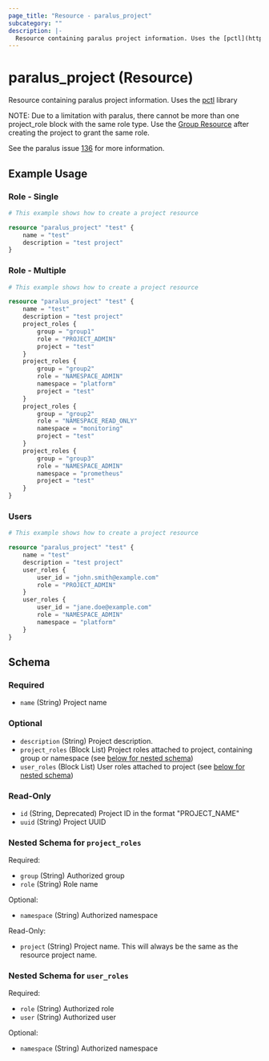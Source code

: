 ```yaml
---
page_title: "Resource - paralus_project"
subcategory: ""
description: |-
  Resource containing paralus project information. Uses the [pctl](https://github.com/paralus/cli) library
---
```


# paralus_project (Resource)

Resource containing paralus project information. Uses the [pctl](https://github.com/paralus/cli) library

NOTE: Due to a limitation with paralus, there cannot be more than one project_role block with the same role type. 
Use the [Group Resource](https://registry.terraform.io/providers/iherbllc/paralus/latest/docs/resources/group) after
creating the project to grant the same role. 

See the paralus issue [136](https://github.com/paralus/paralus/issues/136) for more information.

## Example Usage

### Role - Single

```terraform
# This example shows how to create a project resource

resource "paralus_project" "test" {
    name = "test"
    description = "test project"
}
```

### Role - Multiple

```terraform
# This example shows how to create a project resource

resource "paralus_project" "test" {
    name = "test"
    description = "test project"
    project_roles {
        group = "group1"
        role = "PROJECT_ADMIN"
        project = "test"
    }
    project_roles {
        group = "group2"
        role = "NAMESPACE_ADMIN"
        namespace = "platform"
        project = "test"
    }
    project_roles {
        group = "group2"
        role = "NAMESPACE_READ_ONLY"
        namespace = "monitoring"
        project = "test"
    }
    project_roles {
        group = "group3"
        role = "NAMESPACE_ADMIN"
        namespace = "prometheus"
        project = "test"
    }
}
```

### Users

```terraform
# This example shows how to create a project resource

resource "paralus_project" "test" {
    name = "test"
    description = "test project"
    user_roles {
        user_id = "john.smith@example.com"
        role = "PROJECT_ADMIN"
    }
    user_roles {
        user_id = "jane.doe@example.com"
        role = "NAMESPACE_ADMIN"
        namespace = "platform"
    }
}
```

<!-- schema generated by tfplugindocs -->
## Schema

### Required

- `name` (String) Project name

### Optional

- `description` (String) Project description.
- `project_roles` (Block List) Project roles attached to project, containing group or namespace (see [below for nested schema](#nestedblock--project_roles))
- `user_roles` (Block List) User roles attached to project (see [below for nested schema](#nestedblock--user_roles))

### Read-Only

- `id` (String, Deprecated) Project ID in the format "PROJECT_NAME"
- `uuid` (String) Project UUID

<a id="nestedblock--project_roles"></a>
### Nested Schema for `project_roles`

Required:

- `group` (String) Authorized group
- `role` (String) Role name

Optional:

- `namespace` (String) Authorized namespace

Read-Only:

- `project` (String) Project name. This will always be the same as the resource project name.


<a id="nestedblock--user_roles"></a>
### Nested Schema for `user_roles`

Required:

- `role` (String) Authorized role
- `user` (String) Authorized user

Optional:

- `namespace` (String) Authorized namespace